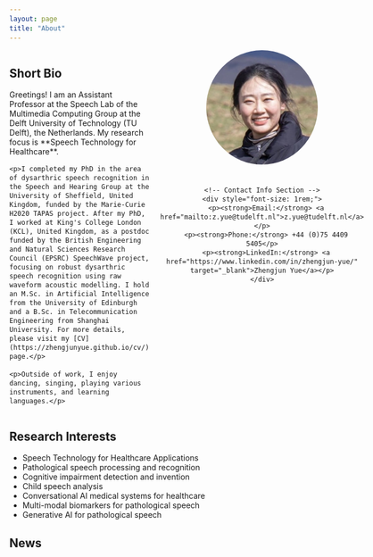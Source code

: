 ```yaml
---
layout: page
title: "About"
---
```


<div style="display: flex; align-items: flex-start; margin-bottom: 20px;">
  <!-- Left Side (Text) -->
  <div style="flex: 1; padding-right: 20px;">
    <h2>Short Bio</h2>
    <p>Greetings! I am an Assistant Professor at the Speech Lab of the Multimedia Computing Group at the Delft University of Technology (TU Delft), the Netherlands. My research focus is **Speech Technology for Healthcare**.</p>
    
    <p>I completed my PhD in the area of dysarthric speech recognition in the Speech and Hearing Group at the University of Sheffield, United Kingdom, funded by the Marie-Curie H2020 TAPAS project. After my PhD, I worked at King's College London (KCL), United Kingdom, as a postdoc funded by the British Engineering and Natural Sciences Research Council (EPSRC) SpeechWave project, focusing on robust dysarthric speech recognition using raw waveform acoustic modelling. I hold an M.Sc. in Artificial Intelligence from the University of Edinburgh and a B.Sc. in Telecommunication Engineering from Shanghai University. For more details, please visit my [CV](https://zhengjunyue.github.io/cv/) page.</p>
    
    <p>Outside of work, I enjoy dancing, singing, playing various instruments, and learning languages.</p>
  </div>

  <!-- Right Side (Photo and Contact Info) -->
  <div style="flex: 0 0 300px; text-align: center;">
    <!-- Photo Section -->
    <img src="/files/Yue_Zhengjun.jpg" alt="Zhengjun" style="width: 100%; max-width: 200px; border-radius: 50%; margin-bottom: 20px;">
    
    <!-- Contact Info Section -->
    <div style="font-size: 1rem;">
      <p><strong>Email:</strong> <a href="mailto:z.yue@tudelft.nl">z.yue@tudelft.nl</a></p>
      <p><strong>Phone:</strong> +44 (0)75 4409 5405</p>
      <p><strong>LinkedIn:</strong> <a href="https://www.linkedin.com/in/zhengjun-yue/" target="_blank">Zhengjun Yue</a></p>
    </div>
  </div>
</div>

## Research Interests ##
* Speech Technology for Healthcare Applications
* Pathological speech processing and recognition
* Cognitive impairment detection and invention
* Child speech analysis
* Conversational AI medical systems for healthcare
* Multi-modal biomarkers for pathological speech
* Generative AI for pathological speech

## News ##
